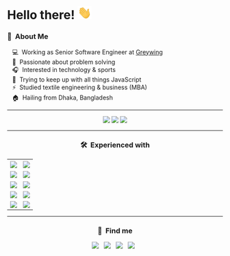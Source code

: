<h1>Hello there! <img src="https://raw.githubusercontent.com/ABSphreak/ABSphreak/master/gifs/Hi.gif" width="32"></h1>

### :space_invader: &nbsp;About Me

&nbsp;&nbsp;&nbsp;:computer: &nbsp;Working as Senior Software Engineer at [Greywing](https://grey-wing.com/)\
&nbsp;&nbsp;&nbsp;:heartbeat: &nbsp;Passionate about problem solving\
&nbsp;&nbsp;&nbsp;:headphones: &nbsp;Interested in technology & sports\
&nbsp;&nbsp;&nbsp;:rocket: &nbsp;Trying to keep up with all things JavaScript\
&nbsp;&nbsp;&nbsp;:zap: &nbsp;Studied textile engineering & business (MBA)\
&nbsp;&nbsp;&nbsp;:house: &nbsp;Hailing from Dhaka, Bangladesh

---

<p align="center">
  <img width="auto" src ="https://github-readme-stats.vercel.app/api?username=kukiron&show_icons=true&count_private=true&theme=nightowl&hide_border=true&hide=issues,contribs&bg_color=00000000">
  <img width="auto" src ="https://github-readme-stats.vercel.app/api/top-langs/?username=kukiron&layout=compact&hide_border=true&theme=nightowl&bg_color=00000000&langs_count=6">
  <img width="auto" src ="https://github-readme-streak-stats.herokuapp.com?user=kukiron&theme=nightowl&hide_border=true&background=FFFFFF00">
</p>

---  

<!-- <img width="1091" alt="Coding activity over last 30 days" src="https://wakatime.com/share/@kukiron/a3bf4eec-e64e-4860-b471-32e740bc433b.png">

---

<img width="1091" alt="Languages over last 30 days" src="https://wakatime.com/share/@kukiron/1d5308be-778b-4f08-912b-659b9a90f78c.png">

--- -->

<h3 align="center">🛠️&nbsp;&nbsp;Experienced with</h3>
<p align="center">
  <table border="0" align="center">
   <tr>
     <td align="center">
       <img align="center" src="https://img.shields.io/badge/JavaScript-F7DF1E?style=for-the-badge&logo=javascript&logoColor=black" />
     </td>
     <td align="center">
       <img align="center" src="https://img.shields.io/badge/typescript-%23007ACC.svg?style=for-the-badge&logo=typescript&logoColor=white" />
     </td>
   </tr>
    <tr>
      <td align="center">
        <img align="center" src="https://img.shields.io/badge/react-7dd7f8?style=for-the-badge&logo=react&logoColor=black" />
      </td>
      <td align="center">
        <img align="center" src="https://img.shields.io/badge/react_native-%2320232a.svg?style=for-the-badge&logo=react&logoColor=%2361DAFB" />
      </td>
   </tr>
    <tr>
      <td align="center">
        <img align="center" src="https://img.shields.io/badge/redux-%23593d88.svg?style=for-the-badge&logo=redux&logoColor=white" />
      </td>
      <td align="center">
        <img align="center" src="https://img.shields.io/badge/node.js-6DA55F?style=for-the-badge&logo=node.js&logoColor=white" />
      </td>
   </tr>
   <tr>
     <td align="center">
       <img align="center" src="https://img.shields.io/badge/express.js-%23404d59.svg?style=for-the-badge&logo=express&logoColor=%2361DAFB" />
     </td>
     <td align="center">
       <img align="center" src="https://img.shields.io/badge/-GraphQL-E10098?style=for-the-badge&logo=graphql&logoColor=white" />
     </td>
   </tr>
   <tr>
     <td align="center">
       <img align="center" src="https://img.shields.io/badge/angular-%23DD0031.svg?style=for-the-badge&logo=angular&logoColor=white" />
     </td>
     <td align="center">
       <img align="center" src="https://img.shields.io/badge/AWS-%23FF9900.svg?style=for-the-badge&logo=amazon-aws&logoColor=white" />
     </td>
   </tr>
  </table>

---

<h3 align="center">🔎&nbsp;&nbsp;Find me</h3>
<p align="center">
  <a href="mailto:kafiluddin.kiron@gmail.com?subject=Hello%20Kafil"><img src="https://img.shields.io/badge/Gmail-D14836?style=for-the-badge&logo=gmail&logoColor=white" /></a>&nbsp;&nbsp;
  <a href="https://www.facebook.com/kafiluddin.kiron"><img src="https://img.shields.io/badge/Facebook-1877F2?style=for-the-badge&logo=facebook&logoColor=white" /></a>&nbsp;&nbsp;
  <a href="https://www.twitter.com/kkiron/"><img src="https://img.shields.io/badge/Twitter-1DA1F2?style=for-the-badge&logo=twitter&logoColor=white" /></a>&nbsp;&nbsp;
  <a href="https://www.linkedin.com/in/kukiron/"><img src="https://img.shields.io/badge/LinkedIn-0077B5?style=for-the-badge&logo=linkedin&logoColor=white" /></a>&nbsp;&nbsp;
</p>

